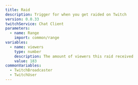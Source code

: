 ```yaml
---
title: Raid
description: Trigger for when you get raided on Twitch
version: 0.0.33
twitchService: Chat Client
parameters:
  - name: Range
    import: common/range
variables:
  - name: viewers
    type: number
    description: The amount of viewers this raid received
    value: 183
commonVariables:
  - TwitchBroadcaster
  - TwitchUser
---
```

